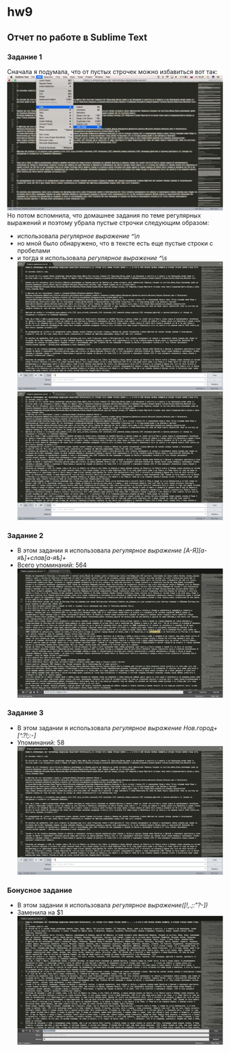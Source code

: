# hw9
## Отчет по работе в Sublime Text
### Задание 1
Сначала я подумала, что от пустых строчек можно избавиться вот так: 
![](https://github.com/yapaeonia/hw9/blob/master/Снимок%20экрана%202018-06-01%20в%2016.25.15.png)
Но потом вспомнила, что домашнее задания по теме регулярных выражений и поэтому убрала пустые строчки следующим образом: 
* использовала *регулярное выражение ^\n*
* но мной было обнаружено, что в тексте есть еще пустые строки с пробелами 
* и тогда я использовала *регулярное выражение ^\s*
![](https://github.com/yapaeonia/hw9/blob/master/nnn.png)
![](https://github.com/yapaeonia/hw9/blob/master/cnhjxrb.png)
### Задание 2
* В этом задании я использовала *регулярное выражение [А-Я][а-яѣ]+слав[а-яѣ]+*
* Всего упоминаний: 564
![](https://github.com/yapaeonia/hw9/blob/master/2222.png)
### Задание 3
* В этом задании я использовала *регулярное выражение Нов.город+[^.?!;:-]*
* Упоминаний: 58
![](https://github.com/yapaeonia/hw9/blob/master/nnn.png)
### Бонусное задание
* В этом задании я использовала *регулярное выражение([!,.;:"?-])*
* Заменила на $1
![](https://github.com/yapaeonia/hw9/blob/master/бонус.png)
